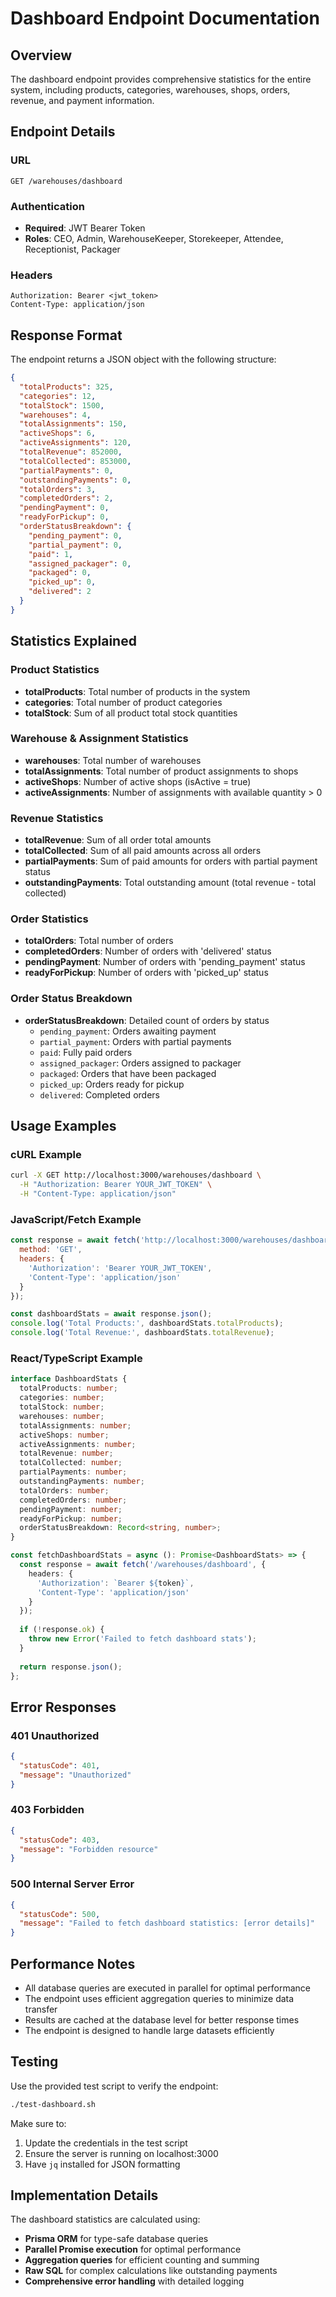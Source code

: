 # Dashboard Endpoint Documentation

## Overview
The dashboard endpoint provides comprehensive statistics for the entire system, including products, categories, warehouses, shops, orders, revenue, and payment information.

## Endpoint Details

### URL
```
GET /warehouses/dashboard
```

### Authentication
- **Required**: JWT Bearer Token
- **Roles**: CEO, Admin, WarehouseKeeper, Storekeeper, Attendee, Receptionist, Packager

### Headers
```
Authorization: Bearer <jwt_token>
Content-Type: application/json
```

## Response Format

The endpoint returns a JSON object with the following structure:

```json
{
  "totalProducts": 325,
  "categories": 12,
  "totalStock": 1500,
  "warehouses": 4,
  "totalAssignments": 150,
  "activeShops": 6,
  "activeAssignments": 120,
  "totalRevenue": 852000,
  "totalCollected": 853000,
  "partialPayments": 0,
  "outstandingPayments": 0,
  "totalOrders": 3,
  "completedOrders": 2,
  "pendingPayment": 0,
  "readyForPickup": 0,
  "orderStatusBreakdown": {
    "pending_payment": 0,
    "partial_payment": 0,
    "paid": 1,
    "assigned_packager": 0,
    "packaged": 0,
    "picked_up": 0,
    "delivered": 2
  }
}
```

## Statistics Explained

### Product Statistics
- **totalProducts**: Total number of products in the system
- **categories**: Total number of product categories
- **totalStock**: Sum of all product total stock quantities

### Warehouse & Assignment Statistics
- **warehouses**: Total number of warehouses
- **totalAssignments**: Total number of product assignments to shops
- **activeShops**: Number of active shops (isActive = true)
- **activeAssignments**: Number of assignments with available quantity > 0

### Revenue Statistics
- **totalRevenue**: Sum of all order total amounts
- **totalCollected**: Sum of all paid amounts across all orders
- **partialPayments**: Sum of paid amounts for orders with partial payment status
- **outstandingPayments**: Total outstanding amount (total revenue - total collected)

### Order Statistics
- **totalOrders**: Total number of orders
- **completedOrders**: Number of orders with 'delivered' status
- **pendingPayment**: Number of orders with 'pending_payment' status
- **readyForPickup**: Number of orders with 'picked_up' status

### Order Status Breakdown
- **orderStatusBreakdown**: Detailed count of orders by status
  - `pending_payment`: Orders awaiting payment
  - `partial_payment`: Orders with partial payments
  - `paid`: Fully paid orders
  - `assigned_packager`: Orders assigned to packager
  - `packaged`: Orders that have been packaged
  - `picked_up`: Orders ready for pickup
  - `delivered`: Completed orders

## Usage Examples

### cURL Example
```bash
curl -X GET http://localhost:3000/warehouses/dashboard \
  -H "Authorization: Bearer YOUR_JWT_TOKEN" \
  -H "Content-Type: application/json"
```

### JavaScript/Fetch Example
```javascript
const response = await fetch('http://localhost:3000/warehouses/dashboard', {
  method: 'GET',
  headers: {
    'Authorization': 'Bearer YOUR_JWT_TOKEN',
    'Content-Type': 'application/json'
  }
});

const dashboardStats = await response.json();
console.log('Total Products:', dashboardStats.totalProducts);
console.log('Total Revenue:', dashboardStats.totalRevenue);
```

### React/TypeScript Example
```typescript
interface DashboardStats {
  totalProducts: number;
  categories: number;
  totalStock: number;
  warehouses: number;
  totalAssignments: number;
  activeShops: number;
  activeAssignments: number;
  totalRevenue: number;
  totalCollected: number;
  partialPayments: number;
  outstandingPayments: number;
  totalOrders: number;
  completedOrders: number;
  pendingPayment: number;
  readyForPickup: number;
  orderStatusBreakdown: Record<string, number>;
}

const fetchDashboardStats = async (): Promise<DashboardStats> => {
  const response = await fetch('/warehouses/dashboard', {
    headers: {
      'Authorization': `Bearer ${token}`,
      'Content-Type': 'application/json'
    }
  });
  
  if (!response.ok) {
    throw new Error('Failed to fetch dashboard stats');
  }
  
  return response.json();
};
```

## Error Responses

### 401 Unauthorized
```json
{
  "statusCode": 401,
  "message": "Unauthorized"
}
```

### 403 Forbidden
```json
{
  "statusCode": 403,
  "message": "Forbidden resource"
}
```

### 500 Internal Server Error
```json
{
  "statusCode": 500,
  "message": "Failed to fetch dashboard statistics: [error details]"
}
```

## Performance Notes

- All database queries are executed in parallel for optimal performance
- The endpoint uses efficient aggregation queries to minimize data transfer
- Results are cached at the database level for better response times
- The endpoint is designed to handle large datasets efficiently

## Testing

Use the provided test script to verify the endpoint:

```bash
./test-dashboard.sh
```

Make sure to:
1. Update the credentials in the test script
2. Ensure the server is running on localhost:3000
3. Have `jq` installed for JSON formatting

## Implementation Details

The dashboard statistics are calculated using:
- **Prisma ORM** for type-safe database queries
- **Parallel Promise execution** for optimal performance
- **Aggregation queries** for efficient counting and summing
- **Raw SQL** for complex calculations like outstanding payments
- **Comprehensive error handling** with detailed logging
